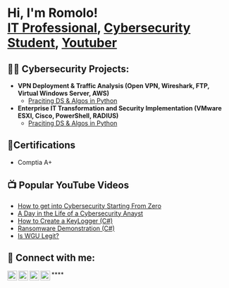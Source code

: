 <h1>Hi, I'm Romolo! <br/><a href="https://github.com/joshmadakor1">IT Professional</a>, <a href="https://www.linkedin.com/in/joshmadakor/">Cybersecurity Student</a>, <a href="https://www.youtube.com/c/joshmadakor">Youtuber</a></h1>

<h2>👨‍💻 Cybersecurity Projects:</h2>

- <b>VPN Deployment & Traffic Analysis (Open VPN, Wireshark, FTP, Virtual Windows Server, AWS)</b>
  - [Praciting DS & Algos in Python](https://github.com/joshmadakor1/Algorithms-Practice)
- <b>Enterprise IT Transformation and Security Implementation (VMware ESXI, Cisco, PowerShell, RADIUS)</b>
   - [Praciting DS & Algos in Python](https://github.com/joshmadakor1/Algorithms-Practice)

<h2>📄Certifications </h2>

- Comptia A+

<h2>📺 Popular YouTube Videos</h2>

- [How to get into Cybersecurity Starting From Zero](https://www.youtube.com/watch?v=a83ASGn_V_s)
- [A Day in the Life of a Cybersecurity Anayst](https://www.youtube.com/watch?v=uHy3oM7NnoU)
- [How to Create a KeyLogger (C#)](https://www.youtube.com/watch?v=N-L9hklSlNk)
- [Ransomware Demonstration (C#)](https://www.youtube.com/watch?v=OfvdQeh79s0)
- [Is WGU Legit?](https://www.youtube.com/watch?v=E2MwRWxDBkA)

<h2> 🤳 Connect with me:</h2>

[<img align="left" alt="JoshMadakor | YouTube" width="22px" src="https://cdn.jsdelivr.net/npm/simple-icons@v3/icons/youtube.svg" />][youtube]
[<img align="left" alt="JoshMadakor | Twitter" width="22px" src="https://cdn.jsdelivr.net/npm/simple-icons@v3/icons/twitter.svg" />][twitter]
[<img align="left" alt="JoshMadakor | LinkedIn" width="22px" src="https://cdn.jsdelivr.net/npm/simple-icons@v3/icons/linkedin.svg" />][linkedin]
[<img align="left" alt="JoshMadakor | Instagram" width="22px" src="https://cdn.jsdelivr.net/npm/simple-icons@v3/icons/instagram.svg" />][instagram]

[twitter]: https://twitter.com/RomoloSingh
[youtube]: https://www.youtube.com/c/joshmadakor
[instagram]: https://www.instagram.com/RomoloSingh/
[linkedin]: https://linkedin.com/in/RomoloSingh

<!--
**joshmadakor1/joshmadakor1** is a ✨ _special_ ✨ repository because its `README.md` (this file) appears on your GitHub profile.

Here are some ideas to get you started:

- 🔭 I’m currently working on ...
- 🌱 I’m currently learning ...
- 👯 I’m looking to collaborate on ...
- 🤔 I’m looking for help with ...
- 💬 Ask me about ...
- 📫 How to reach me: ...
- 😄 Pronouns: ...
- ⚡ Fun fact: ...
-->****
